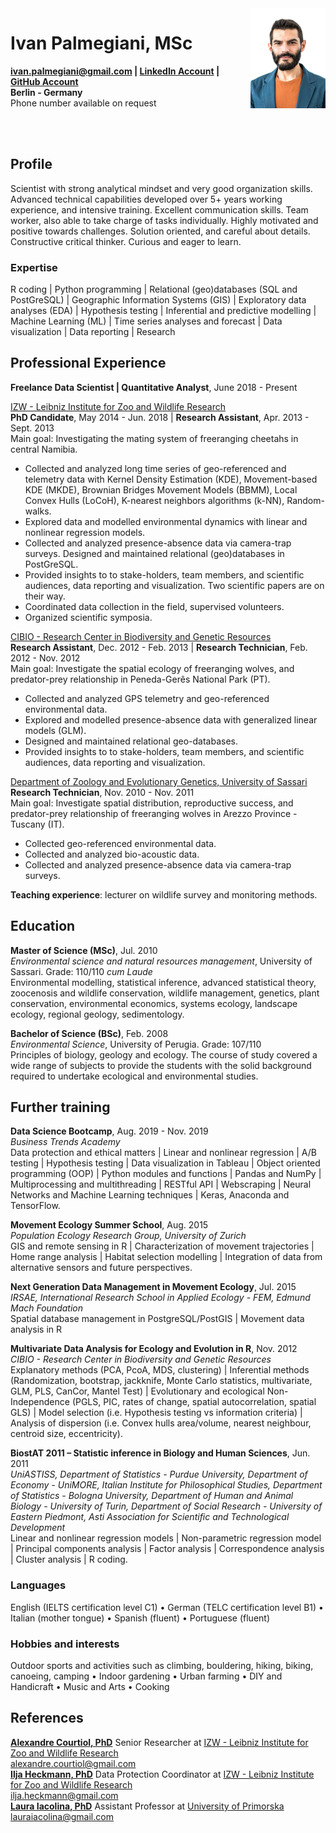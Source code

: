 <img id="topright" src="Pic_CV_450x600.jpg" alt="My_Pic" style="float: right;" width=120 height=160/>

<h1> Ivan Palmegiani, MSc </h1>

**<ivan.palmegiani@gmail.com> | [LinkedIn Account][2d6409ca]  |  [GitHub Account][e3281462]  
Berlin - Germany**   
Phone number available on request

  [2d6409ca]: https://www.linkedin.com/in/ivan-palmegiani-13a4a15b/ "My_LinkedIn"
  [e3281462]: https://github.com/IvanPalm "My_GitHub"

<br/><br/>

## Profile
Scientist with strong analytical mindset and very good organization skills. Advanced technical capabilities developed over 5+ years working experience, and intensive training. Excellent communication skills. Team worker, also able to take charge of tasks individually. Highly motivated and positive towards challenges. Solution oriented, and careful about details. Constructive critical thinker. Curious and eager to learn.

### Expertise
R coding | Python programming | Relational (geo)databases (SQL and PostGreSQL) | Geographic Information Systems (GIS) | Exploratory data analyses (EDA) | Hypothesis testing | Inferential and predictive modelling | Machine Learning (ML) | Time series analyses and forecast | Data visualization | Data reporting | Research

## Professional Experience  
**Freelance Data Scientist | Quantitative Analyst**, June 2018 - Present  

[IZW - Leibniz Institute for Zoo and Wildlife Research][bb58fb82]  
**PhD Candidate**, May 2014 - Jun. 2018 | **Research Assistant**, Apr. 2013 - Sept. 2013  
Main goal: Investigating the mating system of freeranging cheetahs in central Namibia.  
- Collected and analyzed long time series of geo-referenced and telemetry data with Kernel Density Estimation (KDE), Movement-based KDE (MKDE), Brownian Bridges Movement Models (BBMM), Local Convex Hulls (LoCoH), K-nearest neighbors algorithms (k-NN), Random-walks.
- Explored data and modelled environmental dynamics with linear and nonlinear regression models.
- Collected and analyzed presence-absence data via camera-trap surveys. Designed and maintained relational (geo)databases in PostGreSQL.
- Provided insights to to stake-holders, team members, and scientific audiences, data reporting and visualization. Two scientific papers are on their way.  
- Coordinated data collection in the field, supervised volunteers.
- Organized scientific symposia.  

[CIBIO - Research Center in Biodiversity and Genetic Resources ][87111420]  
**Research Assistant**, Dec. 2012 - Feb. 2013 | **Research Technician**, Feb. 2012 - Nov. 2012    
Main goal: Investigate the spatial ecology of freeranging wolves, and predator-prey relationship in Peneda-Gerês National Park (PT).  
- Collected and analyzed GPS telemetry and geo-referenced environmental data.
- Explored and modelled presence-absence data with generalized linear models (GLM).
- Designed and maintained relational geo-databases.
- Provided insights to to stake-holders, team members, and scientific audiences, data reporting and visualization.  

[Department of Zoology and Evolutionary Genetics, University of Sassari][09879b80]    
**Research Technician**, Nov. 2010 - Nov. 2011  
Main goal: Investigate spatial distribution, reproductive success, and predator-prey relationship of freeranging wolves in Arezzo Province - Tuscany (IT).  
- Collected geo-referenced environmental data.
- Collected and analyzed bio-acoustic data.
- Collected and analyzed presence-absence data via camera-trap surveys.

__Teaching experience__: lecturer on wildlife survey and monitoring methods.  

  [bb58fb82]: http://www.izw-berlin.de/welcome.html "IZW"
  [87111420]: https://cibio.up.pt/ "CIBIO"
  [09879b80]: https://en.uniss.it/ugov/person/2348 "UniSS"

## Education
**Master of Science (MSc)**, Jul. 2010  
*Environmental science and natural resources management*, University of Sassari. Grade: 110/110 *cum Laude*  
Environmental modelling, statistical inference, advanced statistical theory, zoocenosis and wildlife conservation, wildlife management, genetics, plant conservation, environmental economics, systems ecology, landscape ecology, regional geology, sedimentology.

**Bachelor of Science (BSc)**, Feb. 2008    
*Environmental Science*, University of Perugia. Grade: 107/110  
Principles of biology, geology and ecology. The course of study covered a wide range of subjects to provide the students with the solid background required to undertake ecological and environmental studies.

## Further training
**Data Science Bootcamp**, Aug. 2019 - Nov. 2019   
*Business Trends Academy*  
Data protection and ethical matters | Linear and nonlinear regression | A/B testing | Hypothesis testing | Data visualization in Tableau | Object oriented programming (OOP) | Python modules and functions | Pandas and NumPy | Multiprocessing and multithreading | RESTful API | Webscraping | Neural Networks and Machine Learning techniques | Keras, Anaconda and TensorFlow.

**Movement Ecology Summer School**, Aug. 2015   
*Population Ecology Research Group, University of Zurich*  
GIS and remote sensing in R | Characterization of movement trajectories | Home range analysis | Habitat selection modelling | Integration of data from alternative sensors and future perspectives.

**Next Generation Data Management in Movement Ecology**, Jul. 2015   
*IRSAE, International Research School in Applied Ecology - FEM, Edmund Mach Foundation*  
Spatial database management in PostgreSQL/PostGIS | Movement data analysis in R

**Multivariate Data Analysis for Ecology and Evolution in R**, Nov. 2012   
*CIBIO - Research Center in Biodiversity and Genetic Resources*  
Explanatory methods (PCA, PcoA, MDS, clustering) | Inferential methods (Randomization, bootstrap, jackknife, Monte Carlo statistics, multivariate, GLM, PLS, CanCor, Mantel Test) | Evolutionary and ecological Non-Independence (PGLS, PIC, rates of change, spatial autocorrelation, spatial GLS) | Model selection (i.e. Hypothesis testing vs information criteria) | Analysis of dispersion (i.e. Convex hulls area/volume, nearest neighbour, centroid size, eccentricity).  

**BiostAT 2011 – Statistic inference in Biology and Human Sciences**, Jun. 2011   
*UniASTISS, Department of Statistics - Purdue University, Department of Economy - UniMORE, Italian Institute for Philosophical Studies, Department of Statistics - Bologna University, Department of Human and Animal Biology - University of Turin, Department of Social Research - University of Eastern Piedmont, Asti Association for Scientific and Technological Development*  
Linear and nonlinear regression models | Non-parametric regression model
| Principal components analysis | Factor analysis | Correspondence analysis | Cluster analysis | R coding.

### Languages

English (IELTS certification level C1) • German (TELC certification level B1) • Italian (mother tongue) • Spanish (fluent) • Portuguese (fluent)

### Hobbies and interests  
Outdoor sports and activities such as climbing, bouldering, hiking, biking, canoeing, camping • Indoor gardening • Urban farming • DIY and Handicraft • Music and Arts • Cooking

## References

[**Alexandre Courtiol, PhD**][5e81c0d6] Senior Researcher at [IZW - Leibniz Institute for Zoo and Wildlife Research][bb58fb82]  
<alexandre.courtiol@gmail.com>   
[**Ilja Heckmann, PhD**][d56ee8a1] Data Protection Coordinator at [IZW - Leibniz Institute for Zoo and Wildlife Research][bb58fb82]  
<ilja.heckmann@gmail.com>  
[**Laura Iacolina, PhD**][01142937] Assistant Professor at [University of Primorska][58569d71]  
<lauraiacolina@gmail.com>

  [5e81c0d6]: https://www.linkedin.com/in/alexandre-courtiol-538b5a185/?originalSubdomain=de "AlexCourtiol"
  [01142937]: https://www.linkedin.com/in/laura-iacolina-7710a525/ "LaurinaIacolina"
  [58569d71]: https://www.famnit.upr.si/en/ "UniPrimorska"
  [d56ee8a1]: http://www.izw-berlin.de/heckmann-ilja.html "IljaHeckmann"

